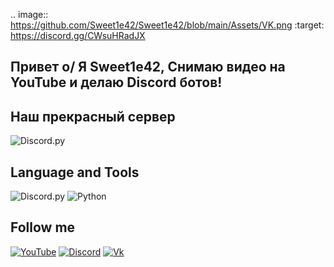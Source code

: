 .. image:: https://github.com/Sweet1e42/Sweet1e42/blob/main/Assets/VK.png
   :target: https://discord.gg/CWsuHRadJX

<!-- [![Header](https://github.com/Sweet1e42/Sweet1e42/blob/main/Assets/VK.png)](https://discord.gg/CWsuHRadJX) -->

## Привет o/ Я Sweet1e42, Снимаю видео на YouTube и делаю Discord ботов!

## Наш прекрасный сервер
![Discord.py](https://img.shields.io/badge/ONLINE-<MESSAGE>-<COLOR>)

## Language and Tools

![Discord.py](https://img.shields.io/badge/DISCORD.PY-3296ff?style=for-the-badge&logo=discord&logoColor=FFFFFF)
![Python](https://img.shields.io/badge/PYTHON-3296ff?style=for-the-badge&logo=python&logoColor=FFFFFF)
<!-- ![С#](https://img.shields.io/badge/C-3296ff?style=for-the-badge&logo=.net&logoColor=FFFFFF) -->

## Follow me
[![YouTube](https://img.shields.io/badge/YouTube-3296ff?style=for-the-badge&logo=YouTUbe&logoColor=FFFFFF)](https://www.youtube.com/channel/UC2Ic2J17SP4jJkFxuMLy4qQ)
[![Discord](https://img.shields.io/badge/DISCORD-3296ff?style=for-the-badge&logo=discord&logoColor=FFFFFF)](https://discord.gg/CWsuHRadJX)
[![Vk](https://img.shields.io/badge/VKONTAKTE-3296ff?style=for-the-badge&logo=Vk&logoColor=FFFFFF)](https://vk.com/sweet1e42dev)